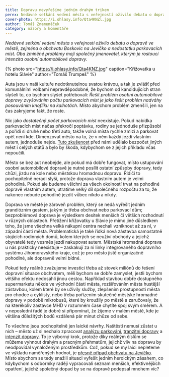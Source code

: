 ```yaml
---
title: Dopravu nevyřešíme jedním drahým trikem
perex: Nedávné setkání vedení města s veřejností oživilo debatu o dopravě ve městě, zejména o obchvatu Boskovic na Jevíčko a nedostatku parkovacích míst.
cover-photo: https://i.ohlasy.info/Qta4KNZl.jpg
author: Tomáš Znamenáček
category: názory a komentáře
---
```


*Nedávné setkání vedení města s veřejností oživilo debatu o dopravě ve městě, zejména o obchvatu Boskovic na Jevíčko a nedostatku parkovacích míst. Oba zmíněné problémy mají společný jmenovatel, kterým je rostoucí intenzita osobní automobilové dopravy.*

{% photo src="https://i.ohlasy.info/Qta4KNZ.jpg" caption="Křižovatka u hotelu Slávie" author="Tomáš Trumpeš" %}

Auta jsou v naší kultuře nedotknutelnou svatou krávou, a tak je zvlášť před komunálními volbami nepravděpodobné, že bychom od kandidujících stran slyšeli to, co bychom slyšet potřebovali: *Řešit problém osobní automobilové dopravy zvyšováním počtu parkovacích míst je jako řešit problém nadváhy posouváním knoflíku na kalhotách*. Místo abychom problém zmenšili, jen na čas zakryjeme fakt, že roste.

Nic jako *dostatečný počet parkovacích míst* neexistuje. Pokud nabídka parkovacích míst načas překročí poptávku, rodiny se jednoduše přizpůsobí a pořídí si druhé nebo třetí auto, takže volná místa rychle zmizí a parkovat opět není kde. Dimenzovat město na to, že v něm každý jezdí vlastním autem, jednoduše nejde. [Tuto zkušenost](http://www.vtpi.org/gentraf.pdf) před námi udělalo bezpočet jiných měst i celých států a bylo by škoda, kdybychom se z jejich příkladu včas nepoučili.

Město se bez aut neobejde, ale pokud má dobře fungovat, místo ustupování osobní automobilové dopravě je nutné posílit ostatní způsoby dopravy, tedy chůzi, jízdu na kole nebo městskou hromadnou dopravu. Řidiči to pochopitelně neradi slyší, protože doprava vlastním autem je velmi pohodlná. Pokud ale budeme všichni za všech okolností trvat na pohodlné dopravě vlastním autem, utratíme velký díl společného rozpočtu za to, že nakonec nebude pohodlně jezdit vůbec nikdo a nikdy.

Doprava ve městě je zároveň problém, který se nedá vyřešit jedním grandiózním gestem, jakým je třeba obchvat nebo parkovací dům; bezproblémová doprava je výsledkem desítek menších či větších rozhodnutí v různých oblastech. Přetížení křižovatky u Slávie je mimo jiné důsledkem toho, že jsme všechna velká nákupní centra nechali vzniknout až za ní, v západní části města. Problematická je také řídká nová zástavba samostatně stojících rodinných domů, kolem kterých se neuživí obchody a jejichž obyvatelé tedy vesměs jezdí nakupovat autem. Městská hromadná doprava u nás prakticky neexistuje – zaskakují za ni linky integrovaného dopravního systému Jihomoravského kraje, což je pro město jistě organizačně pohodlné, ale dopravně velmi bídné.

Pokud tedy reálně zvažujeme investici třeba až stovek miliónů do řešení dopravní situace obchvatem, měli bychom se dobře zamyslet, jestli bychom většího efektu nedosáhli jinou cestou. Například stavbou dobře dostupného supermarketu někde ve východní části města, rozšiřováním města hustější zástavbou, kolem které by se uživily služby, zlepšením prostupnosti města pro chodce a cyklisty, nebo třeba pořízením skutečné městské hromadné dopravy v podobě mikrobusů, které by kroužily po městě a zaručovaly, že na kterékoliv zastávce MHD v rozumném čase chytíte spoj svým směrem. A v neposlední řadě je dobré si připomínat, že žijeme v malém městě, kde je většina důležitých bodů vzdálená pár minut chůze od sebe.

To všechno jsou pochopitelně jen laické návrhy. Naštěstí nemusí zůstat u nich – město už si nechalo zpracovat [analýzu parkování](http://data.ohlasy.info/2017/studie-dopravy.pdf), [tranzitní dopravy](http://data.ohlasy.info/2017/studie-dopravy-smery.pdf) a [intenzit dopravy](http://data.ohlasy.info/2017/studie-dopravy-intenzity.pdf). To je výborný krok, protože díky reálným číslům se můžeme vyhnout drahým a pracným přehmatům, jejichž vliv na dopravu by neodpovídal vynaloženým prostředkům. Což, pokud se my laici nepleteme ve výkladu naměřených hodnot, je [přesně případ obchvatu na Jevíčko](http://www.ohlasy.info/clanky/2018/07/obchvat.html). Místo abychom se tedy snažili situaci vyřešit jedním heroickým zásahem, co kdybychom s odborníky raději vypracovali seznam menších, efektivnějších opatření, jejichž společný dopad by se na dopravě podepsal mnohem víc?
